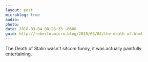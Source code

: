 ```yaml
---
layout: post
microblog: true
audio: 
photo: 
date: 2018-03-04 00:26:33 -0600
guid: http://roberto.micro.blog/2018/03/04/the-death-of.html
---
```

The Death of Stalin wasn't sitcom funny, it was actually painfully entertaining. 
